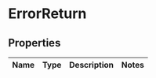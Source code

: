 
# ErrorReturn

## Properties
Name | Type | Description | Notes
------------ | ------------- | ------------- | -------------



